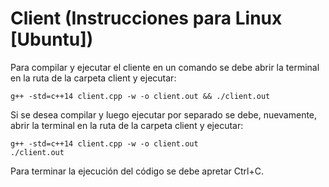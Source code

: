# Client (Instrucciones para Linux [Ubuntu])

Para compilar y ejecutar el cliente en un comando se debe abrir la terminal en la ruta de la carpeta client y ejecutar:

	g++ -std=c++14 client.cpp -w -o client.out && ./client.out

Si se desea compilar y luego ejecutar por separado se debe, nuevamente, abrir la terminal en la ruta de la carpeta client y ejecutar:

	g++ -std=c++14 client.cpp -w -o client.out
	./client.out

Para terminar la ejecución del código se debe apretar Ctrl+C.
